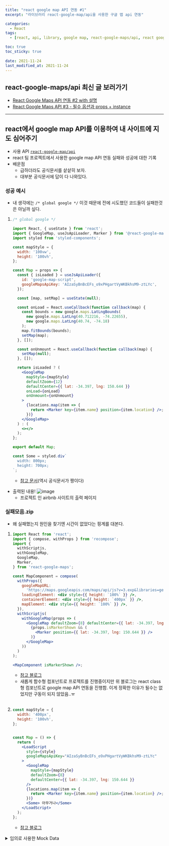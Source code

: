 ```yaml
---
title: "react google map API 연동 #1"
excerpt: "라이브러리 react-google-map/api을 사용한 구글 맵 api 연동"

categories:
  - React
tags:
  - [react, api, library, google map, react-google-maps/api, react google map]

toc: true
toc_sticky: true
 
date: 2021-11-24
last_modified_at: 2021-11-24
---
```


## react-google-maps/api 최신 글 보러가기

  - [React Google Maps API 연동 #2 with 설명](https://sunmerrr.github.io/react/react-google-map-api/)
  - [React Google Maps API #3 - 필수 옵션과 props + instance](https://sunmerrr.github.io/react/react-google-map-api-3/)
  
---


## react에서 google map API를 이용하여 내 사이트에 지도 심어주기
  - 사용 API [`react-google-map/api`](https://www.npmjs.com/package/@react-google-maps/api)
  - react 팀 프로젝트에서 사용한 google map API 연동 실패와 성공에 대한 기록
  - 배운점
    - 급하더라도 공식문서를 샅샅히 보자. 
    - 대부분 공식문서에 답이 다 나와있다.

### 성공 예시
  - 내 생각에는 `/* global google */` 이것 때문에 전에 시도했던 코드들이 실패한것은 아닐까 싶다.

  1.  ```jsx
      /* global google */

      import React, { useState } from 'react';
      import { GoogleMap, useJsApiLoader, Marker } from '@react-google-maps/api';
      import styled from 'styled-components';

      const mapStyle = {
        width: '100vw',
        height: '100vh',
      };

      const Map = props => {
        const { isLoaded } = useJsApiLoader({
          id: 'google-map-script',
          googleMapsApiKey: 'AIzaSyBnBcEFs_o9xPHgartVyWKBkhsM9-ztLYc',
        });

        const [map, setMap] = useState(null);

        const onLoad = React.useCallback(function callback(map) {
          const bounds = new google.maps.LatLngBounds(
            new google.maps.LatLng(40.712216, -74.22655),
            new google.maps.LatLng(40.74, -74.18)
          );
          map.fitBounds(bounds);
          setMap(map);
        }, []);

        const onUnmount = React.useCallback(function callback(map) {
          setMap(null);
        }, []);

        return isLoaded ? (
          <GoogleMap
            mapStyle={mapStyle}
            defaultZoom={12}
            defaultCenter={{ lat: -34.397, lng: 150.644 }}
            onLoad={onLoad}
            onUnmount={onUnmount}
          >
            {locations.map(item => {
              return <Marker key={item.name} position={item.location} />;
            })}
          </GoogleMap>
        ) : (
          <></>
        );
      };

      export default Map;

      const Some = styled.div`
        width: 800px;
        height: 700px;
      `;
      ```
      - [참고 문서](https://www.npmjs.com/package/@react-google-maps/api)(역시 공식문서가 짱이다)

  - 출력된 내용!
    ![image](https://user-images.githubusercontent.com/65106740/159124942-09eb94ab-76a0-4825-a01e-05303315e56b.png)
    - 프로젝트 인 airbnb 사이트의 출력 페이지


### 실패모음.zip
  - 왜 실패했는지 원인을 찾기엔 시간이 없었다는 핑계를 대본다.

  1.  ```jsx
      import React from 'react';
      import { compose, withProps } from 'recompose';
      import {
        withScriptjs,
        withGoogleMap,
        GoogleMap,
        Marker,
      } from 'react-google-maps';

      const MapComponent = compose(
        withProps({
          googleMapURL:
            'https://maps.googleapis.com/maps/api/js?v=3.exp&libraries=geometry,drawing,places',
          loadingElement: <div style={{ height: `100%` }} />,
          containerElement: <div style={{ height: `400px` }} />,
          mapElement: <div style={{ height: `100%` }} />,
        }),
        withScriptjs(
          withGoogleMap(props => (
            <GoogleMap defaultZoom={8} defaultCenter={{ lat: -34.397, lng: 150.644 }}>
              {props.isMarkerShown && (
                <Marker position={{ lat: -34.397, lng: 150.644 }} />
              )}
            </GoogleMap>
          ))
        )
      );

      <MapComponent isMarkerShown />;
      ```
      - [참고 블로그](https://tomchentw.github.io/react-google-maps/#usage--configuration)
      - 새롭게 함수형 컴포넌트로 프로젝트를 진행중이지만 위 블로그는 react class형 컴포넌트로 google map API 연동을 진행함. 이게 정확한 이유가 될수는 없었지만 구동이 되지 않았음..ㅠ
      <br>

  2.  ```jsx
      const mapStyle = {
        width: '400px',
        height: '100vh',
      };


      const Map = () => {
        return (
          <LoadScript
            style={style}
            googleMapsApiKey="AIzaSyBnBcEFs_o9xPHgartVyWKBkhsM9-ztLYc"
          >
            <GoogleMap
              mapStyle={mapStyle}
              defaultZoom={8}
              defaultCenter={{ lat: -34.397, lng: 150.644 }}
            />
            {locations.map(item => {
              return <Marker key={item.name} position={item.location} />;
            })}
            <Some> 아무거나</Some>
          </LoadScript>
        );
      };
      ```
      - [참고 블로그](https://medium.com/@allynak/how-to-use-google-map-api-in-react-app-edb59f64ac9d)



<details><summary>임의로 사용한 Mock Data</summary>

  <pre>
    <code>
    const locations = [
      {
        name: 'Location 1',
        location: {
          lat: 41.3954,
          lng: 2.162,
        },
      },
      {
        name: 'Location 2',
        location: {
          lat: 41.3917,
          lng: 2.1649,
        },
      },
      {
        name: 'Location 3',
        location: {
          lat: 41.3773,
          lng: 2.1585,
        },
      },
      {
        name: 'Location 4',
        location: {
          lat: 41.3797,
          lng: 2.1682,
        },
      },
      {
        name: 'Location 5',
        location: {
          lat: 41.4055,
          lng: 2.1915,
        },
      },
    ];
    </code>
  </pre>

</details>